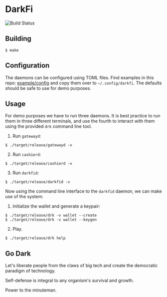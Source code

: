 # DarkFi

![Build Status](https://github.com/darkrenaissance/darkfi/actions/workflows/rust-build.yml/badge.svg)

## Building

```
$ make
```

## Configuration

The daemons can be configured using TOML files. Find examples in
this repo: [example/config](example/config) and copy them over to
`~/.config/darkfi`. The defaults should be safe to use for demo
purposes.

## Usage

For demo purposes we have to run three daemons. It is best practice to
run them in three different terminals, and use the fourth to interact
with them using the provided `drk` command line tool.

1. Run `gatewayd`:

```
$ ./target/release/gatewayd -v
```

2. Run `cashierd`:

```
$ ./target/release/cashierd -v
```

3. Run `darkfid`:

```
$ ./target/release/darkfid -v
```

Now using the command line interface to the `darkfid` daemon, we can
make use of the system:


1. Initialize the wallet and generate a keypair:

```
$ ./target/release/drk -v wallet --create
$ ./target/release/drk -v wallet --keygen
```

2. Play.

```
$ ./target/release/drk help
```


## Go Dark

Let's liberate people from the claws of big tech and create the
democratic paradigm of technology.

Self-defense is integral to any organism's survival and growth.

Power to the minuteman.
